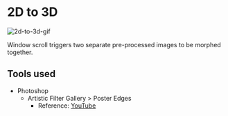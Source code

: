 # 2D to 3D

![2d-to-3d-gif](./2d-to-3d.gif)

Window scroll triggers two separate pre-processed images to be morphed together.

## Tools used

- Photoshop
  - Artistic Filter Gallery > Poster Edges
    - Reference: [YouTube](https://www.youtube.com/watch?v=e_654r3-RDw)